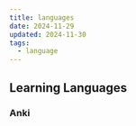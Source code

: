 ```yaml
---
title: languages
date: 2024-11-29
updated: 2024-11-30
tags:
  - language
---
```


## Learning Languages
### Anki